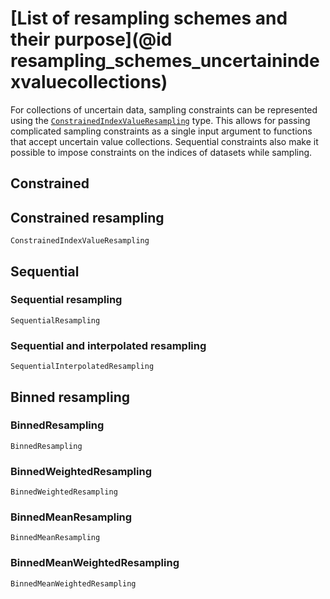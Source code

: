 # [List of resampling schemes and their purpose](@id resampling_schemes_uncertainindexvaluecollections)

For collections of uncertain data, sampling constraints can be represented using the [`ConstrainedIndexValueResampling`](@ref) type. This allows for passing complicated sampling 
constraints as a single input argument to functions that accept uncertain value collections. 
Sequential constraints also make it possible to impose constraints on the indices of 
datasets while sampling.

## Constrained

## Constrained resampling

```@docs
ConstrainedIndexValueResampling
```

## Sequential

### Sequential resampling

```@docs
SequentialResampling
```

### Sequential and interpolated resampling

```@docs
SequentialInterpolatedResampling
```

## Binned resampling

### BinnedResampling

```@docs
BinnedResampling
```

### BinnedWeightedResampling

```@docs
BinnedWeightedResampling
```

### BinnedMeanResampling

```@docs
BinnedMeanResampling
```

### BinnedMeanWeightedResampling

```@docs
BinnedMeanWeightedResampling
```
